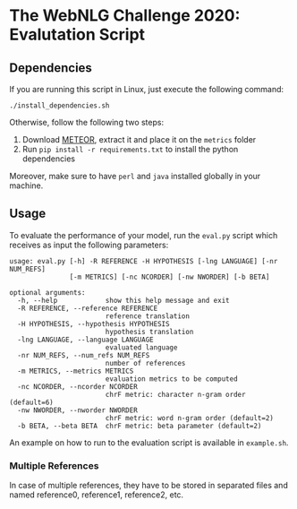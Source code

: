 # The WebNLG Challenge 2020: Evalutation Script

## Dependencies

If you are running this script in Linux, just execute the following command:

```
./install_dependencies.sh
```

Otherwise, follow the following two steps:

1. Download [METEOR](https://www.cs.cmu.edu/~alavie/METEOR/download/meteor-1.5.tar.gz), extract it and place it on the `metrics` folder
2. Run `pip install -r requirements.txt` to install the python dependencies

Moreover, make sure to have `perl` and `java` installed globally in your machine. 

## Usage

To evaluate the performance of your model, run the `eval.py` script which receives as input the following parameters:

```
usage: eval.py [-h] -R REFERENCE -H HYPOTHESIS [-lng LANGUAGE] [-nr NUM_REFS]
               [-m METRICS] [-nc NCORDER] [-nw NWORDER] [-b BETA]

optional arguments:
  -h, --help            show this help message and exit
  -R REFERENCE, --reference REFERENCE
                        reference translation
  -H HYPOTHESIS, --hypothesis HYPOTHESIS
                        hypothesis translation
  -lng LANGUAGE, --language LANGUAGE
                        evaluated language
  -nr NUM_REFS, --num_refs NUM_REFS
                        number of references
  -m METRICS, --metrics METRICS
                        evaluation metrics to be computed
  -nc NCORDER, --ncorder NCORDER
                        chrF metric: character n-gram order (default=6)
  -nw NWORDER, --nworder NWORDER
                        chrF metric: word n-gram order (default=2)
  -b BETA, --beta BETA  chrF metric: beta parameter (default=2)
```

An example on how to run to the evaluation script is available in `example.sh`.

### Multiple References

In case of multiple references, they have to be stored in separated files and named reference0, reference1, reference2, etc.